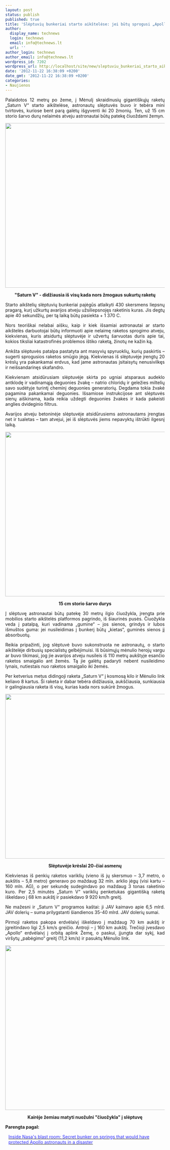 ```yaml
---
layout: post
status: publish
published: true
title: 'Slėptuvių bunkeriai starto aikštelėse: jei būtų sprogusi „Apollo“ misijų raketa'
author:
  display_name: technews
  login: technews
  email: info@technews.lt
  url: ''
author_login: technews
author_email: info@technews.lt
wordpress_id: 7202
wordpress_url: http://localhost/site/new/sleptuviu_bunkeriai_starto_aikstelese_jei_butu_sprogusi_apollo_misiju_raketa/
date: '2012-11-22 16:38:09 +0200'
date_gmt: '2012-11-22 16:38:09 +0200'
categories:
- Naujienos
---
```

<p style="text-align:justify">Palaidotos 12 metrų po žeme, į Mėnulį skraidinusių gigantiškųjų raketų „Saturn V“ starto aikštelėse, astronautų slėptuvės buvo ir tebėra mini tvirtovės, kuriose bent parą galėtų išgyventi iki 20 žmonių. Ten, už 15 cm storio šarvo durų nelaimės atveju astronautai būtų patekę čiuoždami žemyn.</p>
<p style="text-align:center"> <a target="blank" href="http://www.technologijos.lt/upload/image/n/mokslas/astronomija_ir_kosmonautika/S-29638/sleptuve_100.jpg"><img alt="" src="http://www.technologijos.lt/upload/image/n/mokslas/astronomija_ir_kosmonautika/S-29638/1-sleptuve_100.jpg" style="width: 520px;" /></a></p>
<div style="text-align:center"> <strong>"Saturn V" - didžiausia iš visų kada nors žmogaus sukurtų raketų</strong><br/><em></em></div>
<p style="text-align:justify">Starto aikštelių slėptuvių bunkeriai pajėgūs atlaikyti 430 skersmens liepsnų pragarą, kurį užkurtų avarijos atveju užsiliepsnojęs raketinis kuras. Jis degtų apie 40 sekundžių, per tą laiką būtų pasiekta + 1 370 C.</p>
<p style="text-align:justify"> Nors teoriškai nelabai aišku, kaip ir kiek išsamiai astronautai ar starto aikštelės darbuotojai būtų informuoti apie nelaimę raketos sprogimo atveju, kiekvienas, kuris atsidurtų slėptuvėje ir užvertų šarvuotas duris apie tai, kokios tiksliai katastrofinės problemos ištiko raketą, žinotų ne kažin ką.</p>
<p style="text-align:justify"> Ankšta slėptuvės patalpa pastatyta ant masyvių spyruoklių, kurių paskirtis – sugerti sprogusios raketos smūgio jėgą. Kiekvienas iš slėptuvėje įrengtų 20 krėslų yra pakankamai erdvus, kad jame astronautas įsitaisytų nenusivilkęs ir neišsandarinęs skafandro.</p>
<p style="text-align:justify"> Kiekvienam atsidūrusiam slėptuvėje skirta po ugniai atsparaus audeklo antklodę ir vadinamąją deguonies žvakę – natrio chloridų ir geležies miltelių savo sudėtyje turintį cheminį deguonies generatorių. Degdama tokia žvakė pagamina pakankamai deguonies. Išsamiose instrukcijose ant slėptuvės sienų aiškinama, kada reikia uždegti deguonies žvakes ir kada pakeisti anglies dvideginio filtrus. </p>
<p style="text-align:justify"> Avarijos atveju betoninėje slėptuvėje atsidūrusiems astronautams įrengtas net ir tualetas – tam atvejui, jei iš slėptuvės jiems nepavyktų ištrūkti ilgesnį laiką.</p>
<p style="text-align:center"> <a target="blank" href="http://www.technologijos.lt/upload/image/n/mokslas/astronomija_ir_kosmonautika/S-29638/nuotrauka-56069/sleptuve_101.jpg"><img alt="" src="http://www.technologijos.lt/upload/image/n/mokslas/astronomija_ir_kosmonautika/S-29638/nuotrauka-56069/1-sleptuve_101.jpg" style="width: 520px;" /></a></p>
<div style="text-align:center"> <strong>15 cm storio šarvo durys</strong> <br/><em></em></div>
<p style="text-align:justify">Į slėptuvę astronautai būtų patekę 30 metrų ilgio čiuožykla, įrengta prie mobilios starto aikštelės platformos pagrindo, iš šiaurinės pusės. Čiuožykla veda į patalpą, kuri vadinama „gumine“ – jos sienos, grindys ir lubos išmuštos guma: jei nusileidimas į bunkerį būtų „kietas“, guminės sienos jį absorbuotų.</p>
<p style="text-align:justify"> Reikia pripažinti, jog slėptuvė buvo sukonstruota ne astronautų, o starto aikštelėje dirbusių specialistų gelbėjimuisi. Iš būsimųjų mėnulio herojų vargu ar buvo tikimasi, jog jie avarijos atveju nusileis iš 110 metrų aukštyje esančio raketos smaigalio ant žemės. Tą jie galėtų padaryti nebent nusileidimo lynais, nutiestais nuo raketos smaigalio iki žemės. </p>
<p style="text-align:justify"> Per ketverius metus didingoji raketa „Saturn V“ į kosmosą kilo ir Mėnulio link keliavo 8 kartus. Ši raketa ir dabar tebėra didžiausia, aukščiausia, sunkiausia ir galingiausia raketa iš visų, kurias kada nors sukūrė žmogus. </p>
<p style="text-align:center"> <a target="blank" href="http://www.technologijos.lt/upload/image/n/mokslas/astronomija_ir_kosmonautika/S-29638/nuotrauka-56068/sleptuve_102.jpg"><img alt="" src="http://www.technologijos.lt/upload/image/n/mokslas/astronomija_ir_kosmonautika/S-29638/nuotrauka-56068/1-sleptuve_102.jpg" style="width: 520px;" /></a></p>
<div style="text-align:center"> <strong>Slėptuvėje krėslai 20-čiai asmenų</strong> <br/><em></em></div>
<p style="text-align:justify">Kiekvienas iš penkių raketos variklių (vieno iš jų skersmuo – 3,7 metro, o aukštis – 5,8 metro) generavo po maždaug 32 mln. arklio jėgų (visi kartu – 160 mln. AG), o per sekundę sudegindavo po maždaug 3 tonas raketinio kuro. Per 2,5 minutės „Saturn V“ variklių penketukas gigantišką raketą iškeldavo į 68 km aukštį ir pasiekdavo 9 920 km/h greitį. </p>
<p style="text-align:justify"> Ne mažesni ir „Saturn V“ programos kaštai: ji JAV kaimavo apie 6,5 mlrd. JAV dolerių – suma prilygstanti šiandienos 35-40 mlrd. JAV dolerių sumai.</p>
<p style="text-align:justify"> Pirmoji raketos pakopa erdvėlaivį iškeldavo į maždaug 70 km aukštį ir įgreitindavo ligi 2,5 km/s greičio. Antroji – į 160 km aukštį. Trečioji įvesdavo „Apollo“ erdvėlaivį į orbitą aplink Žemę, o paskui, įjungta dar sykį, kad viršytų „pabėgimo“ greitį (11,2 km/s) ir pasuktų Mėnulio link.</p>
<p style="text-align:center"> <a target="blank" href="http://www.technologijos.lt/upload/image/n/mokslas/astronomija_ir_kosmonautika/S-29638/nuotrauka-56067/sleptuve_103.jpg"><img alt="" src="http://www.technologijos.lt/upload/image/n/mokslas/astronomija_ir_kosmonautika/S-29638/nuotrauka-56067/1-sleptuve_103.jpg" style="width: 520px;" /></a></p>
<div style="text-align:center"> <strong>Kairėje žemiau matyti nuožulni "čiuožykla" į slėptuvę</strong> <br/><em></em></div>
<div style="text-align:justify"> </div>
<p><strong>Parengta pagal:</strong></p>
<p style="margin:0px 0px 0px 10px"><a target="blank" href="http://www.dailymail.co.uk/news/article-2236512/Inside-Nasas-blast-room-The-secret-bunker-springs-protected-Apollo-era-astronauts-explosions-launch.html#ixzz2Cwf5eHWJ "><span style="color:#2E2EFE">Inside Nasa's blast room: Secret bunker on springs that would have protected Apollo astronauts in a disaster</span></a></p>

